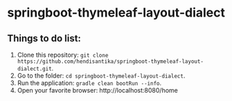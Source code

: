 # springboot-thymeleaf-layout-dialect
## Things to do list:
1. Clone this repository: `git clone https://github.com/hendisantika/springboot-thymeleaf-layout-dialect.git`.
2. Go to the folder: `cd springboot-thymeleaf-layout-dialect`.
3. Run the application: `gradle clean bootRun --info`.
4. Open your favorite browser: http://localhost:8080/home

